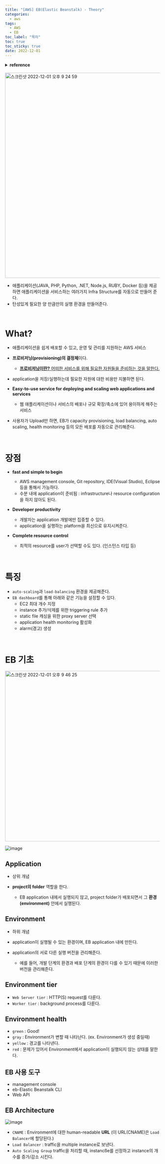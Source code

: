 ```yaml
---
title: "[AWS] EB(Elastic Beanstalk) - Theory"
categories:
  - aws
tags:
  - AWS
  - EB
toc_label: "목차"
toc: true
toc_sticky: true
date: 2022-12-01
---
```


<details><summary><b>reference</b></summary>
학교 수업을 듣고 정리한 내용입니다.
</details>
<br>


<img width="668" alt="스크린샷 2022-12-01 오후 9 24 59" src="https://user-images.githubusercontent.com/93996283/205056408-6bff04d6-0e81-4fb7-99f7-0f010a2e6ce2.png">

- 애플리케이션(JAVA, PHP, Python, .NET, Node.js, RUBY, Docker 등)을 제공하면 애플리케이션을 서비스하는 여러가지 Infra Structure를 자동으로 만들어 준다.
- 탄성있게 필요한 양 만큼만의 실행 환경을 만들어준다.

<br>

# What?

- 애플리케이션을 쉽게 배포할 수 있고, 운영 및 관리를 지원하는 AWS 서비스
- **프로비저닝(provisioning)의 결정체**이다. 
  - <u><b>프로비저닝이란?</b> 어떠한 서비스를 위해 필요한 자원들을 준비하는 것을 말한다.</u>
  
- application을 저장/실행하는데 필요한 자원에 대한 비용만 지불하면 된다.
- **Easy-to-use service for deploying and scaling web applications and services**
  - 웹 애플리케이션이나 서비스의 배포나 규모 확장/축소에 있어 용이하게 해주는 서비스
- 사용자가 Upload만 하면, EB가 capacity provisioning, load balancing, auto scaling, health monitoring 등의 모든 배포를 자동으로 관리해준다.

<br>

# 장점

- **fast and simple to begin**
  - AWS management console, Git repository, IDE(Visual Studio), Eclipse 등을 통해서 가능하다.
  - 수분 내에 application이 준비됨 : infrastructure나 resource configuration을 하지 않아도 된다.
- **Developer productivity**
  - 개발자는 application 개발에만 집중할 수 있다.
  - application을 실행하는 platform을 최신으로 유지시켜준다.

- **Complete resource control**
  - 최적의 resource를 user가 선택할 수도 있다. (인스턴스 타입 등)

<br>

# 특징

- `auto-scaling`과 `load-balancing` 환경을 제공해준다.
- `EB dashboard`를 통해 아래와 같은 기능을 설정할 수 있다.
  - EC2 최대 개수 지정
  - instance 추가/삭제를 위한 triggering rule 추가
  - static file 캐싱을 위한 proxy server 선택
  - application health monitoring 활성화
  - alarm(경고) 생성

<br>

# EB 기초

<img width="555" alt="스크린샷 2022-12-01 오후 9 46 25" src="https://user-images.githubusercontent.com/93996283/205056455-aa1e3ad5-1027-4ae1-9280-288db753d133.png">

![image](https://user-images.githubusercontent.com/93996283/205056815-3119f023-a3a8-40ea-b34e-a470d7bdbf9e.png)

## Application

- 상위 개념

- **project의 folder** 역할을 한다.
  - EB application 내에서 실행되지 않고, project folder가 배포되면서 그 **환경(environment)** 안에서 실행된다.

## Environment

- 하위 개념

- application이 실행될 수 있는 환경이며, EB application 내에 만든다.

- application의 서로 다른 실행 버전을 관리해준다.
  - 예를 들어, 개발 단계의 환경과 배포 단계의 환경이 다를 수 있기 때문에 이러한 버전을 관리해준다.

## Environment tier

- `Web Server tier` : HTTP(S) request를 다룬다.
- `Worker tier` : background process를 다룬다.

## Environment health

- `green` : Good!
- `gray` : Environment가 변할 때 나타난다. (ex. Environment가 생성 중일때)
- `yellow` : 경고를 나타낸다.
- `red` : 문제가 있어서 Environment에서 application이 실행되지 않는 상태를 말한다.

## EB 사용 도구

- management console
- eb-Elastic Beanstalk CLI
- Web API

## EB Architecture

![image](https://user-images.githubusercontent.com/93996283/205059478-c2fae7da-eb4e-4b64-b970-d3d689ce8c56.png)

- `CNAME` : Environment에 대한 human-readable **URL** (이 URL(CNAME)은 `Load Balancer`에 할당된다.)
- `Load Balancer` : traffic을 multiple instance로 보낸다.
- `Auto Scaling Group` traffic을 처리할 때, instancße를 선정하고 instance의 개수를 증가/감소 시킨다.